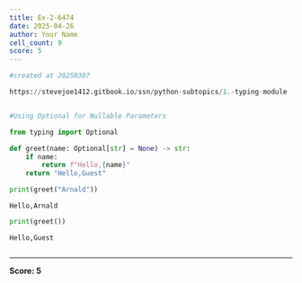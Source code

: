```yaml
---
title: Ex-2-6474
date: 2025-04-26
author: Your Name
cell_count: 9
score: 5
---
```


```python
#created at 20250307
```


```python
https://stevejoe1412.gitbook.io/ssn/python-subtopics/1.-typing-module
```


```python

```


```python
#Using Optional for Nullable Parameters
```


```python
from typing import Optional
```


```python
def greet(name: Optional[str] = None) -> str:
    if name:
        return f"Hello,{name}"
    return "Hello,Guest"
```


```python
print(greet("Arnald"))
```

    Hello,Arnald



```python
print(greet())
```

    Hello,Guest



```python

```


---
**Score: 5**